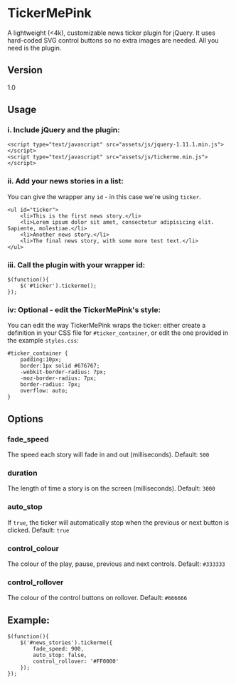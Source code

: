 # TickerMePink

A lightweight (<4k), customizable news ticker plugin for jQuery. It uses hard-coded SVG control buttons so no extra images are needed. All you need is the plugin.

## Version

1.0

## Usage

### i. Include jQuery and the plugin:

```
<script type="text/javascript" src="assets/js/jquery-1.11.1.min.js"></script>
<script type="text/javascript" src="assets/js/tickerme.min.js"></script>
```

### ii. Add your news stories in a list:

You can give the wrapper any `id` - in this case we're using `ticker`.

```
<ul id="ticker">
	<li>This is the first news story.</li>
	<li>Lorem ipsum dolor sit amet, consectetur adipisicing elit. Sapiente, molestiae.</li>
	<li>Another news story.</li>
	<li>The final news story, with some more test text.</li>
</ul>
```

### iii. Call the plugin with your wrapper id:

```
$(function(){
	$('#ticker').tickerme();
});
```

### iv: Optional - edit the TickerMePink's style:

You can edit the way TickerMePink wraps the ticker: either create a definition in your CSS file for `#ticker_container`, or edit the one provided in the example `styles.css`:

```
#ticker_container {
	padding:10px;
	border:1px solid #676767;
	-webkit-border-radius: 7px;
	-moz-border-radius: 7px;
	border-radius: 7px;
	overflow: auto;
}
```

## Options

### fade_speed

The speed each story will fade in and out (milliseconds).
Default: `500`

### duration

The length of time a story is on the screen (milliseconds).
Default: `3000`

### auto_stop

If `true`, the ticker will automatically stop when the previous or next button is clicked.
Default: `true`

### control_colour

The colour of the play, pause, previous and next controls.
Default: `#333333`

### control_rollover 

The colour of the control buttons on rollover.
Default: `#666666`

## Example:

```
$(function(){
	$('#news_stories').tickerme({
		fade_speed: 900,
		auto_stop: false,
		control_rollover: '#FF0000'
	});
});
```

 
